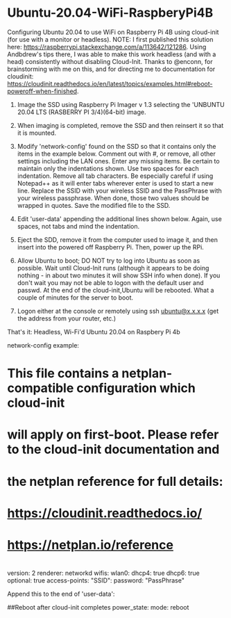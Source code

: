 # Ubuntu-20.04-WiFi-RaspberyPi4B
Configuring Ubuntu 20.04 to use WiFi on Raspberry Pi 4B using cloud-init (for use with a monitor or headless).
NOTE: I first published this solution here: https://raspberrypi.stackexchange.com/a/113642/121286. 
Using Andbdrew's tips there, I was able to make this work headless (and with a head) consistently without disabling Cloud-Init. Thanks to @enconn, for brainstorming with me on this, and for directing me to documentation for cloudinit: https://cloudinit.readthedocs.io/en/latest/topics/examples.html#reboot-poweroff-when-finished.

1. Image the SSD using Raspberry Pi Imager v 1.3 selecting the 'UNBUNTU 20.04 LTS (RASBERRY PI 3/4)(64-bit) image.

2. When imaging is completed, remove the SSD and then reinsert it so that it is mounted.

3. Modify 'network-config' found on the SSD so that it contains only the items in the example below. Comment out with #, or remove, all other settings including the LAN ones. Enter any missing items. Be certain to maintain only the indentations shown. Use two spaces for each indentation. Remove all tab characters. Be especially careful if using Notepad++ as it will enter tabs wherever enter is used to start a new line. Replace the SSID with your wireless SSID and the PassPhrase with your wireless passphrase. When done, those two values should be wrapped in quotes. Save the modified file to the SSD.

4. Edit 'user-data' appending the additional lines shown below. Again, use spaces, not tabs and mind the indentation.

5. Eject the SDD, remove it from the computer used to image it, and then insert into the powered off Raspberry Pi. Then, power up the RPi.

6. Allow Ubuntu to boot; DO NOT try to log into Ubuntu as soon as possible. Wait until Cloud-Init runs (although it appears to be doing nothing - in about two minutes it will show SSH info when done). If you don't wait you may not be able to logon with the default user and passwd. At the end of the cloud-init,Ubuntu will be rebooted. What a couple of minutes for the server to boot.

7. Logon either at the console or remotely using ssh ubuntu@x.x.x.x (get the address from your router, etc.)

That's it: Headless, Wi-Fi'd Ubuntu 20.04 on Raspbery Pi 4b

network-config example:

# This file contains a netplan-compatible configuration which cloud-init
# will apply on first-boot. Please refer to the cloud-init documentation and
# the netplan reference for full details:
#
# https://cloudinit.readthedocs.io/
# https://netplan.io/reference
#

version: 2
renderer: networkd
wifis:
  wlan0:
    dhcp4: true
    dhcp6: true
    optional: true
    access-points:
      "SSID":
         password: "PassPhrase"

Append this to the end of 'user-data':

##Reboot after cloud-init completes
power_state:
  mode: reboot
